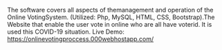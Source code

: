 The software covers all aspects of themanagement and operation of the Online VotingSystem. (Utilized: Php, MySQL, HTML, CSS, Bootstrap).The Website that enable the user vote in online who are all have voterid.
It is used this COVID-19 situation.
Live Demo: https://onlinevotingproccess.000webhostapp.com/
